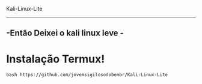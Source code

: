  Kali-Linux-Lite
 
--------------------------------
-Então Deixei o kali linux leve -
--------------------------------



# Instalação Termux!


```
bash https://github.com/jovemsigilosodobembr/Kali-Linux-Lite
```
